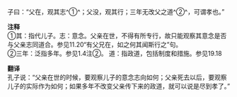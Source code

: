 子曰：“父在，观其志^①^；父没，观其行；三年无改父之道^②^，可谓孝也。”

**注释**  
①其：指代儿子。志：意念。父亲在世，不得有所专行，故只能观察其意念是否与父亲志同道合。参见11.20“有父兄在，如之何其闻斯行之”句。  
②三年：泛指多年。参见1.4注②。  道：指政道，包括制度和措施。参见19.18

**翻译**  
孔子说：“父亲在世的时候，要观察儿子的意念志向如何；父亲死去以后，要观察儿子的实际作为如何；如果多年不改变父亲传下来的政道，就可以说是尽到孝了。”